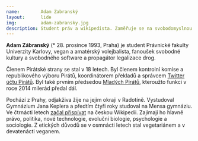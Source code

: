 ```yaml
---
name:        Adam Zabranský
layout:      lide
img:         adam-zabransky.jpg
description: Student práv a wikipedista. Zaměřuje se na svobodomyslnou Prahu, sběr podnětů od občanů, právní analýzu dokumentů.
---
```


**Adam Zábranský** (* 28. prosince 1993, Praha) je student Právnické fakulty Univerzity Karlovy, vegan a amatérský volejbalista, fanoušek svobodné kultury a svobodného software a propagátor legalizace drog.

Členem Pirátské strany se stal v 18 letech. Byl členem kontrolní komise a republikového výboru Pirátů, koordinátorem překladů a správcem [Twitter účtu Pirátů](https///twitter.com/PiratePartyCZ). Byl také prvním předsedou [Mladých Pirátů](http://mladipirati.cz/index.php?title=Hlavn%C3%AD_strana), kteroužto funkci v roce 2014 milerád předal dál.

Pochází z Prahy, odjakživa žije na jejím okraji v Radotíně. Vystudoval Gymnázium Jana Keplera a předtím čtyři roky studoval na Mensa gymnáziu. Ve čtrnácti letech [začal přispívat](http://cs.wikipedia.org/wiki/Wikipedista:Adam_Z%C3%A1bransk%C3%BD) na českou Wikipedii. Zajímají ho hlavně právo, politika, nové technologie, evoluční biologie, psychologie a sociologie. Z etických důvodů se v osmnácti letech stal vegetariánem a v devatenácti veganem.
